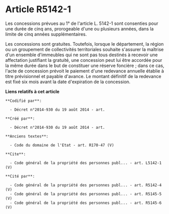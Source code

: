 # Article R5142-1

Les concessions prévues au 1° de l'article L. 5142-1 sont consenties pour une durée de cinq ans, prorogeable d'une ou
plusieurs années, dans la limite de cinq années supplémentaires. 

Les concessions sont gratuites. Toutefois, lorsque le département, la région ou un groupement de collectivités territoriales
souhaite s'assurer la maîtrise d'un ensemble d'immeubles qui ne sont pas tous destinés à recevoir une affectation justifiant
la gratuité, une concession peut lui être accordée pour la même durée dans le but de constituer une réserve foncière ; dans
ce cas, l'acte de concession prévoit le paiement d'une redevance annuelle établie à titre prévisionnel et payable d'avance.
Le montant définitif de la redevance est fixé six mois avant la date d'expiration de la concession.

**Liens relatifs à cet article**

	**Codifié par**:

	  - Décret n°2014-930 du 19 août 2014 - art.

	**Créé par**:

	  - Décret n°2014-930 du 19 août 2014 - art.

	**Anciens textes**:

	  - Code du domaine de l'Etat - art. R170-47 (V)

	**Cite**:

	  - Code général de la propriété des personnes publ... - art. L5142-1 (V)

	**Cité par**:

	  - Code général de la propriété des personnes publ... - art. R5142-4 (V)
	  - Code général de la propriété des personnes publ... - art. R5145-5 (V)
	  - Code général de la propriété des personnes publ... - art. R5145-6 (V)

